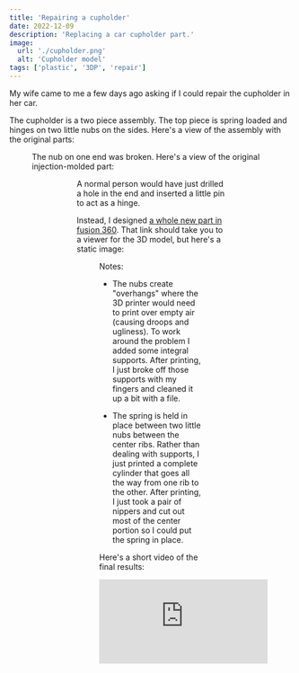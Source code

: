 ```yaml
---
title: 'Repairing a cupholder'
date: 2022-12-09
description: 'Replacing a car cupholder part.'
image:
  url: './cupholder.png'
  alt: 'Cupholder model'
tags: ['plastic', '3DP', 'repair']
---
```


<script>
  import Figure from "$lib/components/Figure.svelte";
  
  // images
  import Assembly from "./cupholder-assembly.jpeg";
  import Original from "./cupholder-original.jpeg";
  import Broken from "./cupholder-broken.jpeg";
  import Model from "./cupholder.png";
</script>

My wife came to me a few days ago asking if I could repair the cupholder in her
car.

The cupholder is a two piece assembly. The top piece is spring loaded and hinges
on two little nubs on the sides. Here's a view of the assembly with the original
parts:

<Figure
  src={Assembly}
  caption="Original cupholder assembly (precariously perched)"
/>

The nub on one end was broken. Here's a view of
the original injection-molded part:

<Figure
  src={Original}
  caption="Original cupholder part (broken nub on left))"
/>

<Figure
  src={Broken}
  caption="View of broken end"
/>

A normal person would have just drilled a hole in the end and inserted a little
pin to act as a hinge.

Instead, I designed [a whole new part in fusion 360](https://a360.co/3VNdqAe).
That link should take you to a viewer for the 3D model, but here's a static
image:

<Figure
  src={Model}
  caption="View of broken end"
/>

<!-- <figure>
  <img src="/assets/cupholder.png" alt="cupholder model" />
  <figcaption>3D model of replacement part</figcaption>
</figure> -->

Notes:

- The nubs create "overhangs" where the 3D printer would need to print over
  empty air (causing droops and ugliness). To work around the problem I added
  some integral supports. After printing, I just broke off those supports with
  my fingers and cleaned it up a bit with a file.

- The spring is held in place between two little nubs between the center ribs.
  Rather than dealing with supports, I just printed a complete cylinder that
  goes all the way from one rib to the other. After printing, I just took a pair
  of nippers and cut out most of the center portion so I could put the spring in
  place.

Here's a short video of the final results:

<div class="yt-container">
  <iframe
    class="yt-embedded"
    src="https://www.youtube.com/embed/rH7g6PRv0-0"
    title="YouTube video player"
    frameborder="0"
    allow="accelerometer; autoplay; clipboard-write; encrypted-media; gyroscope; picture-in-picture"
    allowfullscreen
  ></iframe>
</div>
